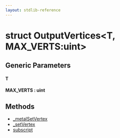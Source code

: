 ```yaml
---
layout: stdlib-reference
---
```


# struct OutputVertices\<T, MAX\_VERTS:uint\>

## Generic Parameters

#### T
#### MAX\_VERTS  : uint

## Methods

* [\_metalSetVertex](/stdlib-reference/types/OutputVertices/metalSetVertex)
* [\_setVertex](/stdlib-reference/types/OutputVertices/setVertex)
* [subscript](/stdlib-reference/types/OutputVertices/subscript)

